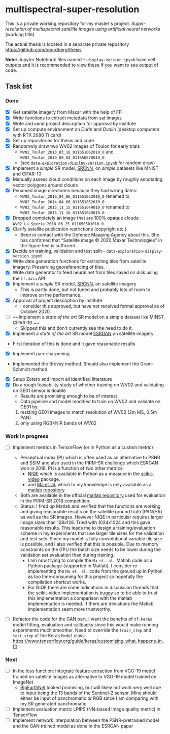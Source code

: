 # multispectral-super-resolution
This is a private working repository for my master's project: *Super-resolution of multispectral satellite images using artificial neural networks* (working title)

The actual thesis is located in a separate private repository https://github.com/onordberg/thesis

**Note:** Jupyter Notebook files named `*-display-version.ipynb` have cell outputs and it is recommended to view these if you want to see output of code.

## Task list

### Done
- [x] Get satellite imagery from Maxar with the help of FFI
- [x] Write functions to extract metadata from sat images
- [x] Write and send project description for approval by institute
- [x] Set up compute environment on *Durin* and *Dvalin* (desktop computers with RTX 2080 Ti card)
- [x] Set up repositories for thesis and code
- [x] Randomwly draw two WV02 images of Toulon for early trials
  - `WV02_Toulon_2013_03_16_011651062010_0` and `WV02_Toulon_2019_08_04_011650878010_0`
  - (see [`data-exploration-display-version.ipynb`](https://github.com/onordberg/multispectral-super-resolution/blob/master/data-exploration-display-version.ipynb) for random draw)
- [X] Implement a *simple* SR model, [SRCNN](https://arxiv.org/pdf/1501.00092v3.pdf), on *simple* datasets like MNIST and CIFAR-10
- [X] Manually assess cloud conditions on each image by roughly annotating vector polygons around clouds
- [X] Renamed image directories because they had wrong dates:
  - `WV02_Toulon_2016_04_06_011651052010_0` renamed to `WV02_Toulon_2014_04_06_011651052010_0`
  - `WV02_Toulon_2015_11_15_011651049010_0` renamed to `WV02_Toulon_2015_11_16_011651049010_0`
- [X] Dropped completely an image that are 100% opaque clouds: `WV02_La_Spezia_2018_06_25_011650581010_0`
- [X] Clarify satellite publication restrictions (copyright etc.)
  - Been in contact with the Defence Mapping Agency about this. She has confirmed that "Satellite image © 2020 Maxar Technologies" in the figure text is sufficient.
- [X] Decide on training, validation and test split - `data-exploration-display-version.ipynb`
- [X] Write data generation functions for extracting tiles from satellite imagery. Preserving georeferencing of tiles.
- [X] Write data generator to feed neural net from tiles saved on disk using the `tf.data` API
- [X] Implement a *simple* SR model, [SRCNN](https://arxiv.org/pdf/1501.00092v3.pdf), on satellite imagery
  - This is partly done, but not tuned and probably lots of room to improve on the performance.
- [X] Approval of project description by institute
  - I consider this approved, but have not received formal approval as of October 2020.
- [ ] ~~Implement a *state of the art* SR model on a simple dataset like MINST, CIFAR-10 ~~
  - Skipped this and don't currently see the need to do it.
- [X] Implement a *state of the art* SR model [ESRGAN](https://arxiv.org/pdf/1809.00219v2.pdf) on satellite imagery
 - First iteration of this is done and it gave reasonable results
- [X] Implement pan-sharpening
 - Implemented the Brovey method. Should also implement the Gram-Schmidt method.
- [X] Setup Zotero and import all identified litterature
- [X] Do a rough feasability study of whether training on WV02 and validating on GE01 sensor is doable
  - Results are promising enough to be of interest
  - Data pipeline and model modified to train on WV02 and validate on GE01 by:
   1. resizing GE01 images to match resolution of WV02 (2m MS, 0.5m PAN)
   2. only using RGB+NIR bands of WV02

### Work in progress
- [ ] Implement metrics in TensorFlow (or in Python as a custom metric)
  - Perceptual index (PI) which is often used as an alternative to PSNR and SSIM and also used in the PIRM-SR challenge which ESRGAN won in 2018. PI is a function of two other metrics:
    - [NIQE](https://ieeexplore.ieee.org/stampPDF/getPDF.jsp?tp=&arnumber=6353522&ref=aHR0cHM6Ly9pZWVleHBsb3JlLmllZWUub3JnL2Fic3RyYWN0L2RvY3VtZW50LzYzNTM1MjI=&tag=1) which is available in Python as a measure in the [scikit-video](http://www.scikit-video.org/stable/modules/generated/skvideo.measure.niqe.html) package.
    - and [Ma et. al.](https://www.sciencedirect.com/science/article/pii/S107731421630203X) which to my knowledge is only available as a [matlab repository](https://github.com/chaoma99/sr-metric)
  - Both are available in the official [matlab repository](https://github.com/roimehrez/PIRM2018) used for evaluation in the PIRM-SR 2018 competition.
  - Status: I fired up Matlab and verified that the functions are working and giving reasonable results on the satellite ground truth (PAN/HR) as well as the SR images. However NIQE in particular requires larger image sizes than 128x128. Tried with 1024x1024 and this gave reasonable results. This leads me to design a training/evaluation scheme in my experiments that use larger tile sizes for the validation and test sets. Since my model is fully convolutional variable tile size is possible, and I also verified that this is possible. Due to memory constraints on the GPU the batch size needs to be lower during the validation set evaluation than during training.
    - I am now trying to compile the `Ma et. al.` Matlab code as a Python package (supported in Matlab). I consider re-implementing the `Ma et. al.` code from the ground up in Python as too time-consuming for this project so hopefully the compilation shortcut works.
    - For NIQE there are some indications in discussion threads that the scikit-video implementation is buggy so to be able to trust this implementation a comparison with the matlab implementation is needed. If there are deviations the Matlab implementation seem more trustworthy.
- [ ] Refactor the code for the GAN part. I want the benefits of `tf.keras` model fitting, evaluation and callbacks since this would make running experiments much smoother. Need to override the `train_step` and `test_step` of the Keras `Model` class https://www.tensorflow.org/guide/keras/customizing_what_happens_in_fit


### Next
- [ ] In the loss function: Integrate feature extraction from VGG-19 model trained on satellite images as alternative to VGG-19 model trained on ImageNet 
  - [BigEarthNet](https://gitlab.tubit.tu-berlin.de/rsim/bigearthnet-19-models) looked promising, but will likely not work very well due to input being the 13 bands of the Sentinel-2 sensor. Mine should either be input of panchromatic or RGB since I am comparing with my SR generated panchromatic.
- [ ] Implement evaluation metric LPIPS (NN-based image quality metric) in TensorFlow
- [ ] Implement network interpolation between the PSNR-pretrained model and the GAN trained model as done in the ESRGAN paper

